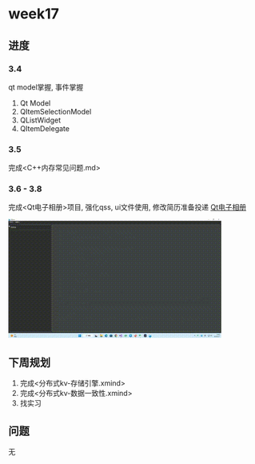 # week17

## 进度

### 3.4

qt model掌握, 事件掌握
1. Qt Model
2. QItemSelectionModel
3. QListWidget
4. QItemDelegate

### 3.5
完成<C++内存常见问题.md>

### 3.6 - 3.8

完成<Qt电子相册>项目, 强化qss, ui文件使用, 修改简历准备投递
[Qt电子相册](https://github.com/Playerfff/Album)

![](./image/lv_0_20230118144805.gif)

## 下周规划

1. 完成<分布式kv-存储引擎.xmind>
2. 完成<分布式kv-数据一致性.xmind>
3. 找实习

## 问题
无